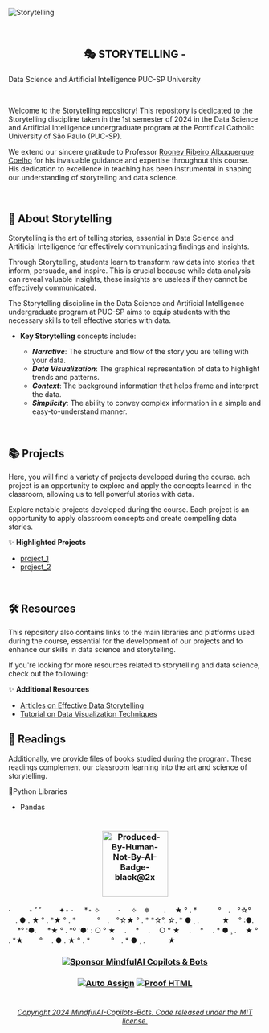 <!--
<p align="center">
<img src="https://github.com/MindfulAI-Copilots-Bots/Storytelling/assets/113218619/4f2d0093-1dc4-4509-936d-b2662374938d"/>
-->
![Storytelling](https://github.com/MindfulAI-Copilots-Bots/Storytelling/assets/113218619/0f827a6e-5e03-42d7-b8bb-c11ba2f029e0)

<br>

## <p align="center">  🎭  STORYTELLING -
Data Science and Artificial Intelligence PUC-SP University 


<br> 

Welcome to the Storytelling repository! This repository is dedicated to the Storytelling discipline taken in the 1st semester of 2024 in the Data Science and Artificial Intelligence undergraduate program at the Pontifical Catholic University of São Paulo (PUC-SP).

We extend our sincere gratitude to Professor [Rooney Ribeiro Albuquerque Coelho]() for his invaluable guidance and expertise throughout this course. His dedication to excellence in teaching has been instrumental in shaping our understanding of storytelling and data science.

<br>

## 📜 About Storytelling

Storytelling is the art of telling stories, essential in Data Science and Artificial Intelligence for effectively communicating findings and insights.

Through Storytelling, students learn to transform raw data into stories that inform, persuade, and inspire. This is crucial because while data analysis can reveal valuable insights, these insights are useless if they cannot be effectively communicated.

The Storytelling discipline in the Data Science and Artificial Intelligence undergraduate program at PUC-SP aims to equip students with the necessary skills to tell effective stories with data. 

- **Key Storytelling** concepts include:
  
   - ***Narrative***: The structure and flow of the story you are telling with your data.
   - ***Data Visualization***: The graphical representation of data to highlight trends and patterns.
   - ***Context***: The background information that helps frame and interpret the data.
   - ***Simplicity***: The ability to convey complex information in a simple and easy-to-understand manner.

<br>

## 📚 Projects

Here, you will find a variety of projects developed during the course. ach project is an opportunity to explore and apply the concepts learned in the classroom, allowing us to tell powerful stories with data.

Explore notable projects developed during the course. Each project is an opportunity to apply classroom concepts and create compelling data stories.

✨ **Highlighted Projects**

   - [project_1]()
   - [project_2]()
    
<br>     
  
## 🛠️ Resources

This repository also contains links to the main libraries and platforms used during the course, essential for the development of our projects and to enhance our skills in data science and storytelling.

If you're looking for more resources related to storytelling and data science, check out the following:

✨ **Additional Resources**

* [Articles on Effective Data Storytelling]()
* [Tutorial on Data Visualization Techniques]()


## 📖 Readings

Additionally, we provide files of books studied during the program. These readings complement our classroom learning into the art and science of storytelling.

🐍Python Libraries

* Pandas






#

### <p align="center"> <img width="131" alt="Produced-By-Human-Not-By-AI-Badge-black@2x" src="https://github.com/MindfulAI-Copilots-Bots/.github/assets/113218619/3e3085a8-4e8f-49b5-b3f7-387e9649be17">

  
  · 　　 ⋆ ˚ ˚ 　　 ✦⋆ · 　 *⋆ ✧　 　 · 　 ✧　✵　　. 　★ ° . *　　　°　.　°☆° 　. ● . ★ ° . *★ ° . *　　　°　.　°☆★ ° . * *☆°. ☆. * ● ¸ . 　　　★ 　° :●. 　 *° :●. 　 *★ ° . 
  *º :●: :
   ○ ° ★　 .　 * 　.　 ○ ° ★　 .　 * 　. * ● ¸ . 　★ ° . *★　 　° 　. ● . ★ ° . *　　　°　. * ● ¸ . 　　　★　　
     
### <p align="center"> [![Sponsor MindfulAI Copilots & Bots](https://img.shields.io/badge/Sponsor-MindfulAI%20Copilots%20%26%20Bots-brightgreen?logo=GitHub)](https://github.com/sponsors/MindfulAI-Copilots-Bots)   
  
 ### <p align="center"> [![Auto Assign](https://github.com/AI-Powered-Bots/demo-repository/actions/workflows/auto-assign.yml/badge.svg)](https://github.com/AI-Powered-Bots/demo-repository/actions/workflows/auto-assign.yml)  [![Proof HTML](https://github.com/AI-Powered-Bots/demo-repository/actions/workflows/proof-html.yml/badge.svg)](https://github.com/AI-Powered-Bots/demo-repository/actions/workflows/proof-html.yml)   

#
 
###### <p align="center">[Copyright 2024 MindfulAI-Copilots-Bots. Code released under the  MIT license.](https://github.com/MindfulAI-Copilots-Bots/Storytelling/blob/60115627d7739a442b7dff931a9ee5dfd6017c87/LICENSE.md)
      




 


